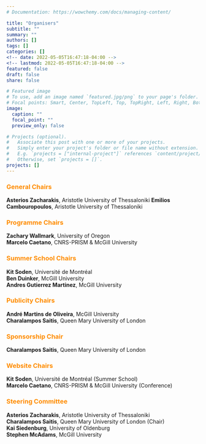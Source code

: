 ```yaml
---
# Documentation: https://wowchemy.com/docs/managing-content/

title: "Organisers"
subtitle: ""
summary: ""
authors: []
tags: []
categories: []
<!-- date: 2022-05-05T16:47:18-04:00 -->
<!-- lastmod: 2022-05-05T16:47:18-04:00 -->
featured: false
draft: false
share: false

# Featured image
# To use, add an image named `featured.jpg/png` to your page's folder.
# Focal points: Smart, Center, TopLeft, Top, TopRight, Left, Right, BottomLeft, Bottom, BottomRight.
image:
  caption: ""
  focal_point: ""
  preview_only: false

# Projects (optional).
#   Associate this post with one or more of your projects.
#   Simply enter your project's folder or file name without extension.
#   E.g. `projects = ["internal-project"]` references `content/project/deep-learning/index.md`.
#   Otherwise, set `projects = []`.
projects: []
---
```


### <span style="color:darkorange">General Chairs</span>

<b>Asterios Zacharakis</b>, Aristotle University of Thessaloniki
<b>Emilios Cambouropoulos</b>, Aristotle University of Thessaloniki

### <span style="color:darkorange">Programme Chairs</span>

<b>Zachary Wallmark</b>, University of Oregon <br>
<b>Marcelo Caetano</b>, CNRS-PRISM & McGill University

### <span style="color:darkorange">Summer School Chairs</span>

<b>Kit Soden</b>, Université de Montréal <br>
<b>Ben Duinker</b>, McGill University <br>
<b>Andres Gutierrez Martinez</b>, McGill University

### <span style="color:darkorange">Publicity Chairs</span>

<b>André Martins de Oliveira</b>, McGill University <br>
<b>Charalampos Saitis</b>, Queen Mary University of London

### <span style="color:darkorange">Sponsorship Chair</span>

<b>Charalampos Saitis</b>, Queen Mary University of London

### <span style="color:darkorange">Website Chairs</span>

<b>Kit Soden</b>, Université de Montréal (Summer School) <br>
<b>Marcelo Caetano</b>, CNRS-PRISM & McGill University (Conference)

### <span style="color:darkorange">Steering Committee</span> 

<b>Asterios Zacharakis</b>, Aristotle University of Thessaloniki <br>
<b>Charalampos Saitis</b>, Queen Mary University of London (Chair) <br>
<b>Kai Siedenburg</b>, University of Oldenburg <br>
<b>Stephen McAdams</b>, McGill University





